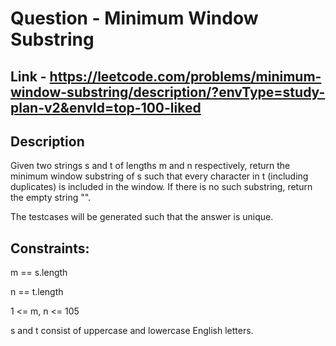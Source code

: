 # Question - Minimum Window Substring

## Link - https://leetcode.com/problems/minimum-window-substring/description/?envType=study-plan-v2&envId=top-100-liked

## Description

Given two strings s and t of lengths m and n respectively, return the minimum window substring of s such that every character in t (including duplicates) is included in the window. If there is no such substring, return the empty string "".

The testcases will be generated such that the answer is unique.

## Constraints:

m == s.length

n == t.length

1 <= m, n <= 105

s and t consist of uppercase and lowercase English letters.
